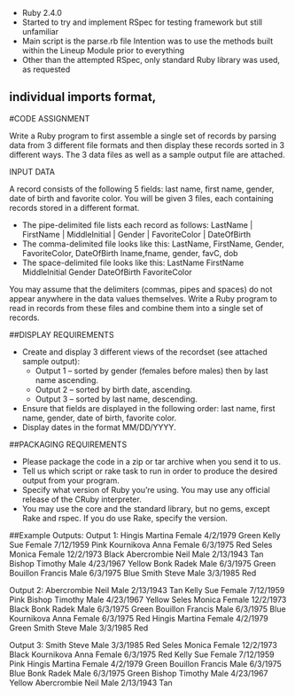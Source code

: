 - Ruby 2.4.0
- Started to try and implement RSpec for testing framework but still unfamiliar
- Main script is the parse.rb file
  Intention was to use the methods built within the Lineup Module prior to everything
- Other than the attempted RSpec, only standard Ruby library was used, as requested


## individual imports format,

#CODE ASSIGNMENT

Write a Ruby program to first assemble a single set of records by parsing data from 3 different file formats and then display these records sorted in 3 different ways. The 3 data files as well as a sample output file are attached.

INPUT DATA

A record consists of the following 5 fields: last name, first name, gender, date of birth and favorite color. You will be given 3 files, each containing records stored in a different format.

  - The pipe-delimited file lists each record as follows:
    LastName | FirstName | MiddleInitial | Gender | FavoriteColor | DateOfBirth
  - The comma-delimited file looks like this:
    LastName, FirstName, Gender, FavoriteColor, DateOfBirth
    lname,fname, gender, favC, dob
  - The space-delimited file looks like this:
    LastName FirstName MiddleInitial Gender DateOfBirth FavoriteColor

You may assume that the delimiters (commas, pipes and spaces) do not appear anywhere in the data values themselves. Write a Ruby program to read in records from these files and combine them into a single set of records.

##DISPLAY REQUIREMENTS

- Create and display 3 different views of the recordset (see attached sample output):
  - Output 1 – sorted by gender (females before males) then by last name ascending.
  - Output 2 – sorted by birth date, ascending.
  - Output 3 – sorted by last name, descending.
- Ensure that fields are displayed in the following order: last name, first name, gender, date of birth, favorite color.
- Display dates in the format MM/DD/YYYY.

##PACKAGING REQUIREMENTS

- Please package the code in a zip or tar archive when you send it to us.
- Tell us which script or rake task to run in order to produce the desired output from your program.
- Specify what version of Ruby you’re using. You may use any official release of the CRuby interpreter.
- You may use the core and the standard library, but no gems, except Rake and rspec. If you do use Rake, specify the version.


##Example Outputs:
Output 1:
Hingis Martina Female 4/2/1979 Green
Kelly Sue Female 7/12/1959 Pink
Kournikova Anna Female 6/3/1975 Red
Seles Monica Female 12/2/1973 Black
Abercrombie Neil Male 2/13/1943 Tan
Bishop Timothy Male 4/23/1967 Yellow
Bonk Radek Male 6/3/1975 Green
Bouillon Francis Male 6/3/1975 Blue
Smith Steve Male 3/3/1985 Red

Output 2:
Abercrombie Neil Male 2/13/1943 Tan
Kelly Sue Female 7/12/1959 Pink
Bishop Timothy Male 4/23/1967 Yellow
Seles Monica Female 12/2/1973 Black
Bonk Radek Male 6/3/1975 Green
Bouillon Francis Male 6/3/1975 Blue
Kournikova Anna Female 6/3/1975 Red
Hingis Martina Female 4/2/1979 Green
Smith Steve Male 3/3/1985 Red

Output 3:
Smith Steve Male 3/3/1985 Red
Seles Monica Female 12/2/1973 Black
Kournikova Anna Female 6/3/1975 Red
Kelly Sue Female 7/12/1959 Pink
Hingis Martina Female 4/2/1979 Green
Bouillon Francis Male 6/3/1975 Blue
Bonk Radek Male 6/3/1975 Green
Bishop Timothy Male 4/23/1967 Yellow
Abercrombie Neil Male 2/13/1943 Tan

